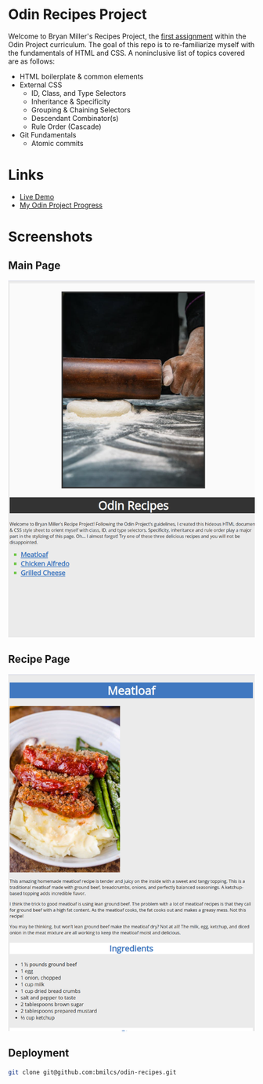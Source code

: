 # Odin Recipes Project

Welcome to Bryan Miller's Recipes Project, the [first assignment](https://www.theodinproject.com/lessons/foundations-recipes) within the Odin Project curriculum. The goal of this repo is to re-familiarize myself with the fundamentals of HTML and CSS. A noninclusive list of topics covered are as follows:

- HTML boilerplate & common elements
- External CSS
  - ID, Class, and Type Selectors
  - Inheritance & Specificity
  - Grouping & Chaining Selectors
  - Descendant Combinator(s)
  - Rule Order (Cascade)
- Git Fundamentals
  - Atomic commits

# Links

- [Live Demo](https://bmilcs.github.io/odin-recipes/)
- [My Odin Project Progress](https://github.com/bmilcs/odin-project)

# Screenshots

## Main Page

![Main Page](./images/preview1.png)

## Recipe Page

![Recipe Page](./images/preview2.png)

## Deployment

```sh
git clone git@github.com:bmilcs/odin-recipes.git
```
